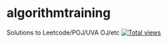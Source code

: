algorithmtraining
=================

Solutions to Leetcode/POJ/UVA OJ/etc
[![Total views](https://sourcegraph.com/api/repos/github.com/stackpush/LearnAlgorithmByCoding/counters/views.png)](https://sourcegraph.com/github.com/stackpush/LearnAlgorithmByCoding)
